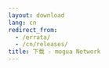 ```yaml
---
layout: download
lang: cn
redirect_from:
  - /errata/
  - /cn/releases/
title: 下载 - mogua Network
---
```

